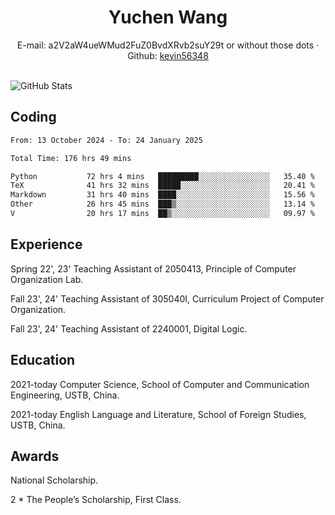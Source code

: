  <center>
     <h1>Yuchen Wang</h1>
     <div>
         <span>
             E-mail:
             a2V2aW4ueWMud2FuZ0BvdXRvb2suY29t or without those dots
         </span>
         ·
         <span>
             Github:
             <a href="https://github.com/kevin56348">kevin56348</a>
         </span>
     </div>
 </center>
<br>
<p><img src="https://github-readme-stats.vercel.app/api?username=kevin56348&amp;show_icons=true" alt="GitHub Stats"></p>

## Coding

<!-- ![Top Langs](https://github-readme-stats.vercel.app/api/top-langs/?username=kevin56348) -->

<!--START_SECTION:waka-->

```txt
From: 13 October 2024 - To: 24 January 2025

Total Time: 176 hrs 49 mins

Python           72 hrs 4 mins   █████████░░░░░░░░░░░░░░░░   35.40 %
TeX              41 hrs 32 mins  █████░░░░░░░░░░░░░░░░░░░░   20.41 %
Markdown         31 hrs 40 mins  ████░░░░░░░░░░░░░░░░░░░░░   15.56 %
Other            26 hrs 45 mins  ███▒░░░░░░░░░░░░░░░░░░░░░   13.14 %
V                20 hrs 17 mins  ██▒░░░░░░░░░░░░░░░░░░░░░░   09.97 %
```

<!--END_SECTION:waka-->

## Experience 

Spring 22', 23' Teaching Assistant of 2050413, Principle of Computer Organization Lab.

Fall 23', 24' Teaching Assistant of 305040I, Curriculum Project of Computer Organization.

Fall 23', 24' Teaching Assistant of 2240001, Digital Logic.

## Education

2021-today Computer Science, School of Computer and Communication Engineering, USTB, China.

2021-today English Language and Literature, School of Foreign Studies, USTB, China.

## Awards

National Scholarship.

2 * The People’s Scholarship, First Class.
